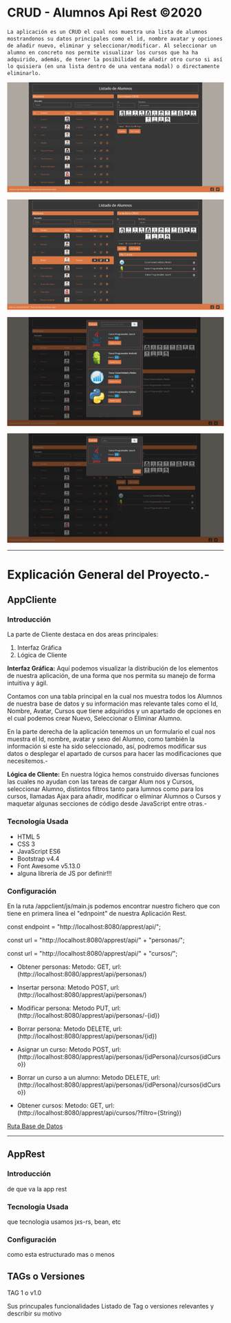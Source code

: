 # CRUD - Alumnos Api Rest ©2020 

    La aplicación es un CRUD el cual nos muestra una lista de alumnos mostrandonos su datos principales como el id, nombre avatar y opciones de añadir nuevo, eliminar y seleccionar/modificar. Al seleccionar un alumno en concreto nos permite visualizar los cursos que ha ha adquirido, además, de tener la posibilidad de añadir otro curso si así lo quisiera (en una lista dentro de una ventana modal) o directamente eliminarlo.
  
  ![Imagen 1](https://github.com/istikis/DesdeCasa/blob/master/screenshots/Screenshot_CRUD%20-%20Alumnos%20(1).png)
  
  ![imagen 2](https://github.com/istikis/DesdeCasa/blob/master/screenshots/Screenshot_CRUD%20-%20Alumnos%20(4).png)
  
  ![imagen 3](https://github.com/istikis/DesdeCasa/blob/master/screenshots/Screenshot_CRUD%20-%20Alumnos%20(3).png)
  
  ![imagen 4](https://github.com/istikis/DesdeCasa/blob/master/screenshots/Screenshot_CRUD%20-%20Alumnos%20(2).png)
  
  ***
  
# Explicación General del Proyecto.-

## AppCliente

### Introducción

 La parte de Cliente destaca en dos areas principales:
  1. Interfaz Gráfica
  2. Lógica de Cliente

**Interfaz Gráfica:** Aquí podemos visualizar la distribución de los elementos de nuestra aplicación, de una forma que nos permita su manejo de forma intuitiva y ágil. 

   Contamos con una tabla principal en la cual nos muestra todos los Alumnos de nuestra base de datos y su información mas relevante tales como el Id, Nombre, Avatar, Cursos que tiene adquiridos y un apartado de opciones en el cual podemos crear Nuevo, Seleccionar o Eliminar Alumno.
   
   En la parte derecha de la aplicación tenemos un un formulario el cual nos muestra el Id, nombre, avatar y sexo del Alumno, como también la información si este ha sido seleccionado, así, podremos modificar sus datos o desplegar el apartado de cursos para hacer las modificaciones que necesitemos.-

**Lógica de Cliente:** En nuestra lógica hemos construido diversas funciones las cuales no ayudan con las tareas de cargar Alum nos y Cursos, seleccionar Alumno, distintos filtros tanto para lumnos como para los cursos, llamadas Ajax para añadir, modificar o eliminar Alumnos o Cursos y maquetar algunas secciones de código desde JavaScript entre otras.- 

### Tecnología Usada

- HTML 5
- CSS 3
- JavaScript ES6
- Bootstrap v4.4
- Font Awesome v5.13.0
- alguna librería de JS por definir!!!

### Configuración
  
  En la ruta /appclient/js/main.js podemos encontrar nuestro fichero que con tiene en primera línea el "ednpoint" de nuestra Aplicación Rest.

   const endpoint = "http://localhost:8080/apprest/api/";
  
   const url = "http://localhost:8080/apprest/api/" + "personas/";

   const url = "http://localhost:8080/apprest/api/" + "cursos/"; 

- Obtener personas: Metodo: GET, url: (http://localhost:8080/apprest/api/personas/)

- Insertar persona: Metodo POST, url: (http://localhost:8080/apprest/api/personas/)

- Modificar persona: Metodo PUT, url: (http://localhost:8080/apprest/api/personas/-{id})

- Borrar persona: Metodo DELETE, url: (http://localhost:8080/apprest/api/personas/{id})

- Asignar un curso: Metodo POST, url: (http://localhost:8080/apprest/api/personas/{idPersona}/cursos{idCurso})

- Borrar un curso a un alumno: Metodo DELETE, url: (http://localhost:8080/apprest/api/personas/{idPersona}/cursos{idCurso})

- Obtener cursos: Metodo: GET, url: (http://localhost:8080/apprest/api/cursos/?filtro={String})
  
[Ruta Base de Datos](https://github.com/istikis/DesdeCasa/blob/master/apprest/alumnos_database.sql, "Acceso a la Base de Datos")

___
## AppRest

### Introducción

de que va la app rest

### Tecnología Usada

que tecnologia usamos jxs-rs, bean, etc
### Configuración

como esta estructurado mas o menos

## TAGs o Versiones

TAG 1 o v1.0

Sus princupales funcionalidades
Listado de Tag o versiones relevantes y describir su motivo

      
